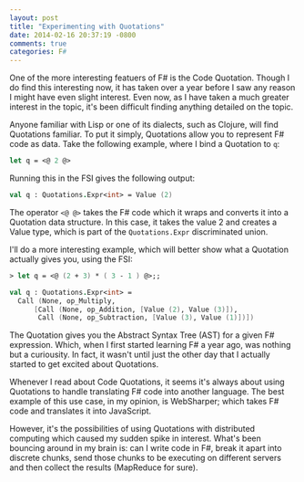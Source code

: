 ```yaml
---
layout: post
title: "Experimenting with Quotations"
date: 2014-02-16 20:37:19 -0800
comments: true
categories: F#
---
```


One of the more interesting featuers of F# is the Code Quotation.  Though I do find this interesting now, it has taken over a year before I saw any reason I might have even slight interest.  Even now, as I have taken a much greater interest in the topic, it's been difficult finding anything detailed on the topic.
<!-- more -->

Anyone familiar with Lisp or one of its dialects, such as Clojure, will find Quotations familiar.  To put it simply, Quotations allow you to represent F# code as data.  Take the following example, where I bind a Quotation to ```q```:

```fsharp
let q = <@ 2 @>
```


Running this in the FSI gives the following output:
```fsharp
val q : Quotations.Expr<int> = Value (2)
```


The operator ```<@ @>``` takes the F# code which it wraps and converts it into a Quotation data structure.  In this case, it takes the value 2 and creates a Value type, which is part of the ```Quotations.Expr``` discriminated union.

I'll do a more interesting example, which will better show what a Quotation actually gives you, using the FSI:
```fsharp
> let q = <@ (2 + 3) * ( 3 - 1 ) @>;;

val q : Quotations.Expr<int> =
  Call (None, op_Multiply,
      [Call (None, op_Addition, [Value (2), Value (3)]),
       Call (None, op_Subtraction, [Value (3), Value (1)])])
```

The Quotation gives you the Abstract Syntax Tree (AST) for a given F# expression.  Which, when I first started learning F# a year ago, was nothing but a curiousity.  In fact, it wasn't until just the other day that I actually started to get excited about Quotations.

Whenever I read about Code Quotations, it seems it's always about using Quotations to handle translating F# code into another language.  The best example of this use case, in my opinion, is WebSharper; which takes F# code and translates it into JavaScript.

However, it's the possibilities of using Quotations with distributed computing which caused my sudden spike in interest.  What's been bouncing around in my brain is:  can I write code in F#, break it apart into discrete chunks, send those chunks to be executing on different servers and then collect the results (MapReduce for sure).